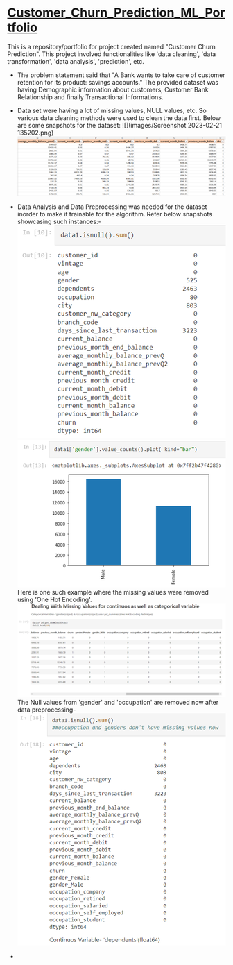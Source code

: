 # [Customer_Churn_Prediction_ML_Portfolio](https://github.com/Vibhor2256/Customer-Churn-Prediction_ML)

This is a repository/portfolio for project created named "Customer Churn Prediction". This project involved functionalities like 'data cleaning', 'data transformation', 'data analysis', 'prediction', etc.

* The problem statement said that "A Bank wants to take care of customer retention for its product: savings accounts." The provided dataset was having Demographic information about customers, Customer Bank Relationship and finally Transactional Informations. 
* Data set were having a lot of missing values, NULL values, etc. So various data cleaning methods were used to clean the data first. Below are some snapshots for the dataset: ![](images/Screenshot 2023-02-21 135202.png)
![](images/Screenshot_20230221_140136.png)

* Data Analysis and Data Preprocessing was needed for the dataset inorder to make it trainable for the algorithm. Refer below snapshots showcasing such instances:-
![](images/Screenshot_20230221_140824.png) ![](images/Screenshot_20230221_153850.png)
Here is one such example where the missing values were removed using 'One Hot Encoding'. ![](images/Screenshot_20230221_154212.png) The Null values from 'gender' and 'occupation' are removed now after data preprocessing- ![](images/Screenshot_20230221_154733.png)

*

